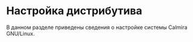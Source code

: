 # Настройка дистрибутива

В данном разделе приведены сведения о настройке системы Calmira GNU/Linux.